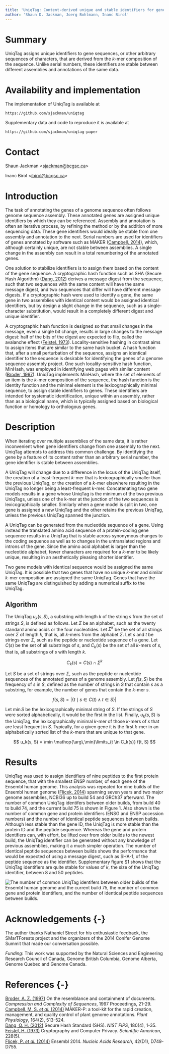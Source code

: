 ```yaml
---
title: 'UniqTag: Content-derived unique and stable identifiers for gene annotation'
author: 'Shaun D. Jackman, Joerg Bohlmann, Inanc Birol'
---
```


Summary
=======

UniqTag assigns unique identifiers to gene sequences, or other arbitrary
sequences of characters, that are derived from the *k*-mer composition of the
sequence. Unlike serial numbers, these identifiers are stable between different
assemblies and annotations of the same data.

Availability and implementation
===============================

The implementation of UniqTag is available at

`https://github.com/sjackman/uniqtag`

Supplementary data and code to reproduce it is available at

`https://github.com/sjackman/uniqtag-paper`

Contact
=======

Shaun Jackman &lt;sjackman@bcgsc.ca&gt;

Inanc Birol &lt;ibirol@bcgsc.ca&gt;

Introduction
============

The task of annotating the genes of a genome sequence often follows genome
sequence assembly. These annotated genes are assigned unique identifiers by
which they can be referenced. Assembly and annotation is often an iterative
process, by refining the method or by the addition of more sequencing data.
These gene identifiers would ideally be stable from one assembly and annotation
to the next. Serial numbers are used for identifiers of genes annotated by
software such as MAKER ([Campbell, 2014][]), which, although certainly unique,
are not stable between assemblies. A single change in the assembly can result in
a total renumbering of the annotated genes.

One solution to stabilize identifiers is to assign them based on the content of
the gene sequence. A cryptographic hash function such as SHA (Secure Hash
Algorithm) ([Dang, 2012][]) derives a message digest from the sequence, such
that two sequences with the same content will have the same message digest, and
two sequences that differ will have different message digests. If a
cryptographic hash were used to identify a gene, the same gene in two assemblies
with identical content would be assigned identical identifiers, but by design a
slight change in the sequence, such as a single-character substitution, would
result in a completely different digest and unique identifier.

A cryptographic hash function is designed so that small changes in the message,
even a single bit change, results in large changes to the message digest:
half of the bits of the digest are expected to flip, called the avalanche effect
([Feistel, 1973][]). Locality-sensitive hashing in contrast aims to assign items
that are similar to the same hash bucket. A hash function that, after a small
perturbation of the sequence, assigns an identical identifier to the sequence is
desirable for identifying the genes of a genome sequence assembly project. One
such locality-sensitive hash function, MinHash, was employed in identifying web
pages with similar content ([Broder, 1997][]). UniqTag implements MinHash, where
the set of elements of an item is the *k*-mer composition of the sequence, the
hash function is the identity function and the minimal element is the
lexicographically minimal sequence, to assign stable identifiers to genes. These
identifiers are intended for systematic identification, unique within an
assembly, rather than as a biological name, which is typically assigned based on
biological function or homology to orthologous genes.

Description
===========

When iterating over multiple assemblies of the same data, it is rather
inconvenient when gene identifiers change from one assembly to the next.
UniqTag attempts to address this common challenge. By identifying the gene by a
feature of its content rather than an arbitrary serial number, the gene
identifier is stable between assemblies.

A UniqTag will change due to a difference in the locus of the UniqTag itself,
the creation of a least-frequent *k*-mer that is lexicographically smaller than
the previous UniqTag, or the creation of a *k*-mer elsewhere resulting in the
UniqTag no longer being a least-frequent *k*-mer. Concatenating two gene models
results in a gene whose UniqTag is the minimum of the two previous UniqTags,
unless one of the k-mer at the junction of the two sequences is
lexicographically smaller. Similarly when a gene model is split in two, one
gene is assigned a new UniqTag and the other retains the previous UniqTag,
unless the previous UniqTag spanned the junction.

A UniqTag can be generated from the nucleotide sequence of a gene. Using
instead the translated amino acid sequence of a protein-coding gene sequence
results in a UniqTag that is stable across synonymous changes to the coding
sequence as well as to changes in the untranslated regions and introns of the
gene. Since the amino acid alphabet is larger than the nucleotide alphabet,
fewer characters are required for a *k*-mer to be likely unique, resulting in
an aesthetically pleasing shorter identifier.

Two gene models with identical sequence would be assigned the same UniqTag. It
is possible that two genes that have no unique *k*-mer and similar *k*-mer
composition are assigned the same UniqTag. Genes that have the same UniqTag are
distinguished by adding a numerical suffix to the UniqTag.

Algorithm
---------

The UniqTag $u_k(s, S)$, a substring with length *k* of the string *s* from the
set of strings *S*, is defined as follows. Let $\Sigma$ be an alphabet, such as
the twenty standard amino acids or the four nucleotides. Let $\Sigma^k$ be the
set of all strings over $\Sigma$ of length *k*, that is, all *k*-mers from the
alphabet $\Sigma$. Let *s* and *t* be strings over $\Sigma$, such as the
peptide or nucleotide sequence of a gene. Let $C(s)$ be the set of all
substrings of *s*, and $C_k(s)$ be the set of all *k*-mers of *s*, that is, all
substrings of *s* with length *k*.

$$
C_k(s) = C(s) \cap \Sigma^k
$$

Let *S* be a set of strings over $\Sigma$, such as the peptide or nucleotide
sequences of the annotated genes of a genome assembly. Let $f(s, S)$ be the
frequency of *s* in *S*, defined as the number of strings in *S* that contain
*s* as a substring, for example, the number of genes that contain the *k*-mer
$s$.

$$
f(s, S) = \left\vert \{ t \mid s \in C(t) \wedge t \in S \} \right\vert
$$

Let $\min S$ be the lexicographically minimal string of *S*. If the strings of
*S* were sorted alphabetically, it would be the first in the list. Finally,
$u_k(s, S)$ is the UniqTag, the lexicographically minimal *k*-mer of those
*k*-mers of *s* that are least frequent in *S*. Typically, for a given gene it
is the first *k*-mer in an alphabetically sorted list of the *k*-mers that are
unique to that gene.

$$
u_k(s, S) = \min \mathop{\arg\,\min}\limits_{t \in C_k(s)} f(t, S)
$$

Results
=======

UniqTag was used to assign identifiers of nine peptides to the first protein
sequence, that with the smallest ENSP number, of each gene of the Ensembl human
genome. This analysis was repeated for nine builds of the Ensembl human genome
([Flicek, 2014][]) spanning seven years and two major genome assemblies, NCBI36
up to build 54 and GRCh37 afterward. The number of common UniqTag identifers
between older builds, from build 40 to build 74, and the current build 75 is
shown in Figure&nbsp;1. Also shown is the number of common gene and protein
identifiers (ENSG and ENSP accession numbers) and the number of identical
peptide sequences between builds. Although less stable than the gene ID, the
UniqTag is more stable than the protein ID and the peptide sequence. Whereas
the gene and protein identifiers can, with effort, be lifted over from older
builds to the newest build, the UniqTag identifier can be generated without any
knowledge of previous assemblies, making it a much simpler operation. The
number of identical peptide sequences between builds shows the performance that
would be expected of using a message digest, such as SHA-1, of the peptide
sequence as the identifier. Supplementary figure&nbsp;S1 shows that the UniqTag
identifiers are quite stable for values of *k*, the size of the UniqTag
identifier, between 8 and 50 peptides.

![The number of common UniqTag identifers between older builds of the Ensembl
human genome and the current build 75, the number of common gene and protein
identifiers, and the number of identical peptide sequences between
builds.](ensembl.png)

Acknowledgements {-}
================

The author thanks Nathaniel Street for his enthusiastic feedback, the
SMarTForests project and the organizers of the 2014 Conifer Genome Summit that
made our conversation possible.

*Funding*: This work was supported by the Natural Sciences and Engineering
Research Council of Canada, Genome British Columbia, Genome Alberta, Genome
Quebec and Genome Canada.

References {-}
==========

[Broder, A. Z. (1997)][Broder, 1997]
On the resemblance and containment of documents.
*Compression and Complexity of Sequences*, 1997 Proceedings, 21-29.  
[Campbell, M. S. *et al.* (2014)][Campbell, 2014]
MAKER-P: a tool-kit for the rapid creation, management, and quality control of
plant genome annotations.
*Plant Physiology*, 164(2), 513-524.  
[Dang, Q. H. (2012)][Dang, 2012]
Secure Hash Standard (SHS).
*NIST FIPS*, 180(4), 1-35.  
[Feistel, H. (1973)][Feistel, 1973]
Cryptography and Computer Privacy.
*Scientific American*, 228(5).  
[Flicek, P. *et al.* (2014)][Flicek, 2014]
Ensembl 2014.
*Nucleic Acids Research*, 42(D1), D749-D755.

[Broder, 1997]: http://dx.doi.org/10.1109/SEQUEN.1997.666900
[Campbell, 2014]: http://dx.doi.org/10.1104/pp.113.230144
[Dang, 2012]: http://www.nist.gov/manuscript-publication-search.cfm?pub_id=910977
[Feistel, 1973]: http://www.scientificamerican.com/article/cryptography-and-computer-privacy/
[Flicek, 2014]: http://dx.doi.org/10.1093/nar/gkt1196
